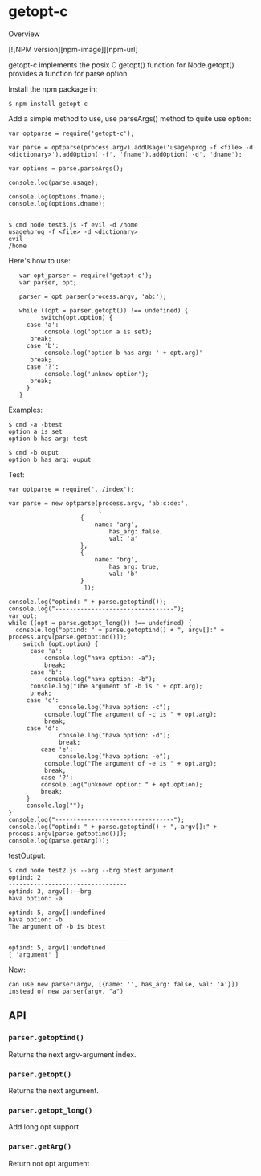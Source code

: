 getopt-c
============

Overview

[![NPM version][npm-image]][npm-url]

getopt-c implements the posix C getopt() function for Node.getopt() provides a function for parse option.

Install the npm package in:

	$ npm install getopt-c


Add a simple method to use, use parseArgs() method to quite use option:

	var optparse = require('getopt-c');

	var parse = optparse(process.argv).addUsage('usage%prog -f <file> -d <dictionary>').addOption('-f', 'fname').addOption('-d', 'dname');

	var options = parse.parseArgs();

	console.log(parse.usage);

	console.log(options.fname);
	console.log(options.dname);
	
	----------------------------------------
	$ cmd node test3.js -f evil -d /home
	usage%prog -f <file> -d <dictionary>
	evil
	/home

	
	
Here's how to use:

       var opt_parser = require('getopt-c');
       var parser, opt;

       parser = opt_parser(process.argv, 'ab:');

       while ((opt = parser.getopt()) !== undefined) {
       	     switch(opt.option) {
	     case 'a':
	     	  console.log('option a is set);
		  break;
	     case 'b':
	     	  console.log('option b has arg: ' + opt.arg)'
		  break;
	     case '?':
	     	  console.log('unknow option');
		  break;
	     }
       }

Examples:

	$ cmd -a -btest
	option a is set
	option b has arg: test

	$ cmd -b ouput
	option b has arg: ouput

Test:

	var optparse = require('../index');

	var parse = new optparse(process.argv, 'ab:c:de:',
	    		 		     [
						{
							name: 'arg',
			     				has_arg: false,
			     				val: 'a'
			   			},
			   			{
							name: 'brg',
			     				has_arg: true,
			     				val: 'b'
			   			}
			 		     ]);

	console.log("optind: " + parse.getoptind());
	console.log("---------------------------------");
	var opt;
	while ((opt = parse.getopt_long()) !== undefined) {
	  console.log("optind: " + parse.getoptind() + ", argv[]:" + process.argv[parse.getoptind()]);
	    switch (opt.option) {
	      case 'a':
	          console.log("hava option: -a");
		      break;
	      case 'b':
	          console.log("hava option: -b");
		  console.log("The argument of -b is " + opt.arg);
		  break;
	     case 'c':
    	     	  console.log("hava option: -c");
    		  console.log("The argument of -c is " + opt.arg);
    		  break;
  	     case 'd':
    	     	  console.log("hava option: -d");
    	     	  break;
             case 'e':
    	     	  console.log("hava option: -e");
    		  console.log("The argument of -e is " + opt.arg);
    		  break;
             case '?':
    	     console.log("unknown option: " + opt.option);
    	     break;
  	     }
  	     console.log("");
	}
	console.log("---------------------------------");
	console.log("optind: " + parse.getoptind() + ", argv[]:" + process.argv[parse.getoptind()]);
	console.log(parse.getArg());

testOutput:

	$ cmd node test2.js --arg --brg btest argument 
	optind: 2
	---------------------------------
	optind: 3, argv[]:--brg
	hava option: -a

	optind: 5, argv[]:undefined
	hava option: -b
	The argument of -b is btest

	---------------------------------
	optind: 5, argv[]:undefined
	[ 'argument' ]
	
	
New:
	
	can use new parser(argv, [{name: '', has_arg: false, val: 'a'}]) instead of new parser(argv, "a")


API
---

### `parser.getoptind()`

Returns the next argv-argument index.

### `parser.getopt()`

Returns the next argument.

### `parser.getopt_long()`

Add long opt support

### `parser.getArg()`

Return not opt argument
